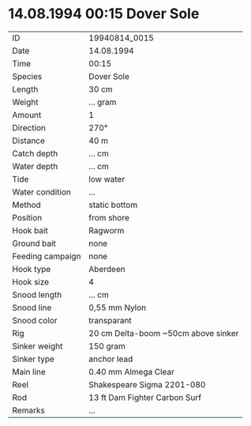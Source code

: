 # 14.08.1994 00:15 Dover Sole

| | |
|---|---|
| ID | 19940814_0015 |
| Date | 14.08.1994 |
| Time | 00:15 |
| Species | Dover Sole |
| Length | 30 cm |
| Weight | ... gram |
| Amount | 1 |
| Direction | 270° |
| Distance | 40 m |
| Catch depth | ... cm |
| Water depth | ... cm |
| Tide | low water |
| Water condition | ... |
| Method | static bottom |
| Position | from shore |
| Hook bait | Ragworm |
| Ground bait | none |
| Feeding campaign | none |
| Hook type | Aberdeen |
| Hook size | 4 |
| Snood length | ... cm |
| Snood line | 0,55 mm Nylon |
| Snood color | transparant |
| Rig | 20 cm Delta-boom ~50cm above sinker |
| Sinker weight | 150 gram |
| Sinker type | anchor lead |
| Main line | 0.40 mm Almega Clear |
| Reel | Shakespeare Sigma 2201-080 |
| Rod | 13 ft Dam Fighter Carbon Surf |
| Remarks | ... |

